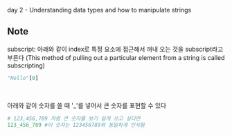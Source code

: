 day 2 - Understanding data types and how to manipulate strings
## Note
subscript: 아래와 같이 index로 특정 요소에 접근해서 꺼내 오는 것을 subscript라고 부른다
(This method of pulling out a particular element from a string is called subscripting)
```python
"Hello"[0]
```
<br/>

아래와 같이 숫자를 쓸 때 '_'를 넣어서 큰 숫자를 표현할 수 있다
```python
# 123,456,789 처럼 큰 숫자를 보기 쉽게 쓰고 싶다면
123_456_789 #이 숫자는 123456789와 동일하게 인식됨
```